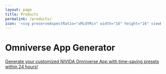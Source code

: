 ```yaml
---
layout: page
title: Products
permalink: /products/
icon: '<svg preserveAspectRatio="xMidYMin" width="16" height="16" viewBox="0 0 24 24" fill="currentColor" style="--size:16px;--rotate:0deg" aria-hidden="true" class="css-492dz9"><path fill-rule="evenodd" clip-rule="evenodd" d="M4.05546 2.05546C4.57118 1.53973 5.27065 1.25 6 1.25H14C14.1989 1.25 14.3897 1.32902 14.5303 1.46967L20.5303 7.46967C20.671 7.61032 20.75 7.80109 20.75 8V20C20.75 20.7293 20.4603 21.4288 19.9445 21.9445C19.4288 22.4603 18.7293 22.75 18 22.75H6C5.27065 22.75 4.57118 22.4603 4.05546 21.9445C3.53973 21.4288 3.25 20.7293 3.25 20V4C3.25 3.27065 3.53973 2.57118 4.05546 2.05546ZM6 2.75C5.66848 2.75 5.35054 2.8817 5.11612 3.11612C4.8817 3.35054 4.75 3.66848 4.75 4V20C4.75 20.3315 4.8817 20.6495 5.11612 20.8839C5.35054 21.1183 5.66848 21.25 6 21.25H18C18.3315 21.25 18.6495 21.1183 18.8839 20.8839C19.1183 20.6495 19.25 20.3315 19.25 20V8.75H14C13.5858 8.75 13.25 8.41421 13.25 8V2.75H6ZM14.75 3.81066L18.1893 7.25H14.75V3.81066ZM10.5303 12.4697C10.8232 12.7626 10.8232 13.2374 10.5303 13.5303L8.56066 15.5L10.5303 17.4697C10.8232 17.7626 10.8232 18.2374 10.5303 18.5303C10.2374 18.8232 9.76256 18.8232 9.46967 18.5303L6.96967 16.0303C6.67678 15.7374 6.67678 15.2626 6.96967 14.9697L9.46967 12.4697C9.76256 12.1768 10.2374 12.1768 10.5303 12.4697ZM13.4697 13.5303C13.1768 13.2374 13.1768 12.7626 13.4697 12.4697C13.7626 12.1768 14.2374 12.1768 14.5303 12.4697L17.0303 14.9697C17.3232 15.2626 17.3232 15.7374 17.0303 16.0303L14.5303 18.5303C14.2374 18.8232 13.7626 18.8232 13.4697 18.5303C13.1768 18.2374 13.1768 17.7626 13.4697 17.4697L15.4393 15.5L13.4697 13.5303Z"></path></svg>'
---
```


# Omniverse App Generator

<a href="https://forms.gle/ciHzTzpyfaZyg7RF9" target="_blank">Generate your customized NIVIDA Omniverse App with time-saving presets within 24 hours!</a>
